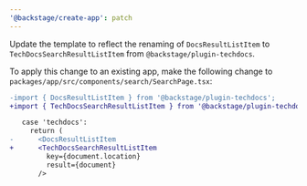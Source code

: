```yaml
---
'@backstage/create-app': patch
---
```


Update the template to reflect the renaming of `DocsResultListItem` to `TechDocsSearchResultListItem` from `@backstage/plugin-techdocs`.

To apply this change to an existing app, make the following change to `packages/app/src/components/search/SearchPage.tsx`:

```diff
-import { DocsResultListItem } from '@backstage/plugin-techdocs';
+import { TechDocsSearchResultListItem } from '@backstage/plugin-techdocs';
```

```diff
   case 'techdocs':
     return (
-      <DocsResultListItem
+      <TechDocsSearchResultListItem
         key={document.location}
         result={document}
       />
```
